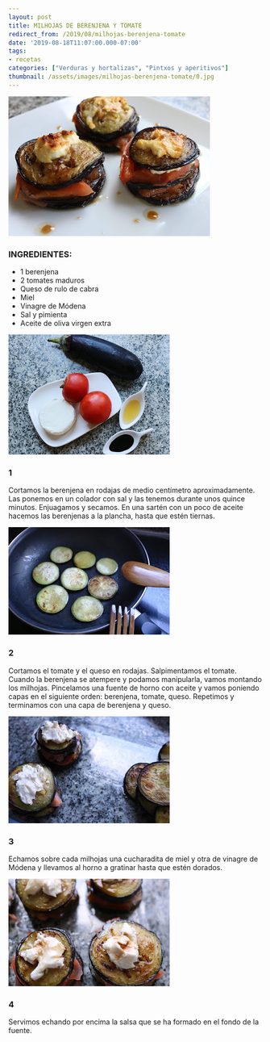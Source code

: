 ```yaml
---
layout: post
title: MILHOJAS DE BERENJENA Y TOMATE 
redirect_from: /2019/08/milhojas-berenjena-tomate
date: '2019-08-18T11:07:00.000-07:00'
tags:
- recetas
categories: ["Verduras y hortalizas", "Pintxos y aperitivos"]
thumbnail: /assets/images/milhojas-berenjena-tomate/0.jpg
---
```


  

![](/assets/images/milhojas-berenjena-tomate/0.jpg)

### INGREDIENTES:
* 1 berenjena
* 2 tomates maduros
* Queso de rulo de cabra
* Miel
* Vinagre de Módena
* Sal y pimienta
* Aceite de oliva virgen extra

![](/assets/images/milhojas-berenjena-tomate/1.jpg)

### 1
Cortamos la berenjena en rodajas de medio centímetro aproximadamente. Las ponemos en un colador con sal y las tenemos durante unos quince minutos. Enjuagamos y secamos. En una sartén con  un poco de aceite hacemos las berenjenas a la plancha, hasta que estén tiernas.

![](/assets/images/milhojas-berenjena-tomate/2.jpg)


### 2

Cortamos el tomate y el queso en rodajas. Salpimentamos el tomate. Cuando la berenjena se atempere y podamos manipularla, vamos montando los milhojas. Pincelamos una fuente de horno con aceite y vamos poniendo capas en el siguiente orden: berenjena, tomate, queso. Repetimos y terminamos con una capa de berenjena y queso.

![](/assets/images/milhojas-berenjena-tomate/3.jpg)

### 3

Echamos sobre cada milhojas una cucharadita de miel y otra de vinagre de Módena y llevamos al horno a gratinar hasta que estén dorados.

![](/assets/images/milhojas-berenjena-tomate/4.jpg)

### 4
Servimos echando por encima la salsa que se ha formado en el fondo de la fuente.
